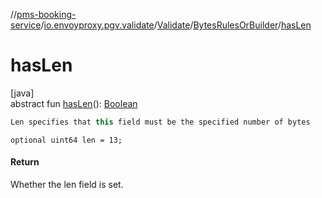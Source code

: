 //[pms-booking-service](../../../../index.md)/[io.envoyproxy.pgv.validate](../../index.md)/[Validate](../index.md)/[BytesRulesOrBuilder](index.md)/[hasLen](has-len.md)

# hasLen

[java]\
abstract fun [hasLen](has-len.md)(): [Boolean](https://kotlinlang.org/api/core/kotlin-stdlib/kotlin/-boolean/index.html)

```kotlin
Len specifies that this field must be the specified number of bytes

```
`optional uint64 len = 13;`

#### Return

Whether the len field is set.